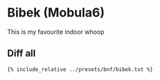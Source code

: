 # Bibek (Mobula6)

This is my favourite indoor whoop

## Diff all

```sh
{% include_relative ../presets/bnf/bibek.txt %}
```